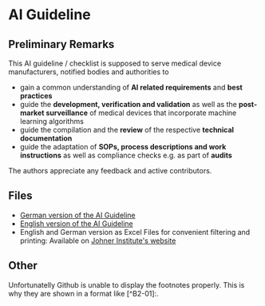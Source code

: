 # AI Guideline
## Preliminary Remarks

This AI guideline / checklist is supposed to serve medical device manufacturers, notified bodies and authorities to 

- gain a common understanding of **AI related requirements** and **best practices**
- guide the **development, verification and validation** as well as the **post-market surveillance** of medical devices that incorporate machine learning algorithms  
- guide the compilation and the **review** of the respective **technical documentation**
- guide the adaptation of **SOPs, process descriptions and work instructions** as well as compliance checks e.g. as part of **audits** 

The authors appreciate any feedback and active contributors. 

## Files

- [German version of the AI Guideline](https://github.com/johner-institut/ai-guideline/blob/master/Guideline-AI-Medical-Devices_DE.md)
- [English version of the AI Guideline](https://github.com/johner-institut/ai-guideline/blob/master/Guideline-AI-Medical-Devices_EN.md)
- English and German version as Excel Files for convenient filtering and printing: Available on [Johner Institute's website](https://www.johner-institut.de/ai-guideline/)

## Other

Unfortunatelly Github is unable to display the footnotes properly. This is why they are shown in a format like [^B2-01]:. 
